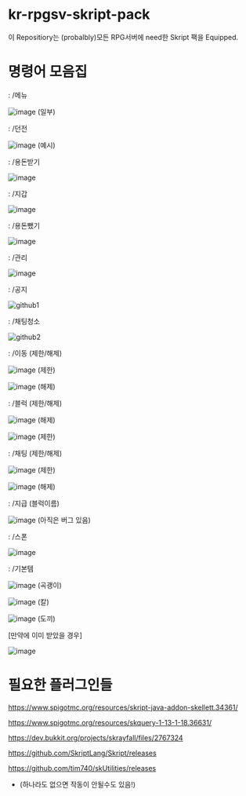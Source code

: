 # kr-rpgsv-skript-pack
이 Repositiory는 (probalbly)모든 RPG서버에 need한 Skript 팩을 Equipped.

# 명령어 모음집
: /메뉴

![image](https://user-images.githubusercontent.com/89384053/164959338-1203179f-d28c-4bcb-9e5f-f43237c8310c.png)
(일부)

: /던전

![image](https://user-images.githubusercontent.com/89384053/164959361-7969c930-7f7e-4c88-a159-ff6964ae4f35.png)
(예시)

: /용돈받기

![image](https://user-images.githubusercontent.com/89384053/164959210-d3b8dc85-dbd4-4031-8bad-995b1dfa7c12.png)

: /지갑

![image](https://user-images.githubusercontent.com/89384053/164959231-9de05143-ee75-49a8-acf8-1c232fa54fd0.png)

: /용돈뺐기

![image](https://user-images.githubusercontent.com/89384053/164959219-34677c46-d6b6-4778-9aba-93036eb118b6.png)

: /관리

![image](https://user-images.githubusercontent.com/89384053/164959199-fa694dad-8785-4fa6-a917-33510f2b89f2.png)

: /공지

![github1](https://user-images.githubusercontent.com/89384053/164959113-0cec29e6-6c0b-41e3-b2f4-011196ef3200.png)

: /채팅청소

![github2](https://user-images.githubusercontent.com/89384053/164959123-59f027b2-27dc-423e-8a41-bf0a02fbfbdd.png)

: /이동 (제한/해제)

![image](https://user-images.githubusercontent.com/89384053/164959163-8029ff65-fc04-4d4b-b46f-132a5c0bf6b8.png) (제한)


![image](https://user-images.githubusercontent.com/89384053/164959181-1fff627c-f5f8-458e-9346-9d7b4be310da.png) (해제)

: /블럭 (제한/해제)

![image](https://user-images.githubusercontent.com/89384053/164959286-0a1df3b3-29fd-4fa8-91be-d24ee4559f0a.png) (해제)

![image](https://user-images.githubusercontent.com/89384053/164959311-49794259-cff1-4405-b9bc-c029a2497700.png) (제한)

: /채팅 (제한/해제)

![image](https://user-images.githubusercontent.com/89384053/164959255-102e7286-22c8-49d5-8671-2577cd15203c.png) (제한)

![image](https://user-images.githubusercontent.com/89384053/164959269-163c505e-b168-4f18-a375-939d23c013ee.png) (해제)

: /지급 (블럭이름)

![image](https://user-images.githubusercontent.com/89384053/164959328-3966836f-36f2-4f2b-be29-7127f5d9249a.png)
(아직은 버그 있음)

: /스폰

![image](https://user-images.githubusercontent.com/89384053/164959155-b1a000f9-90b5-44f7-93b2-d27d119ef0b9.png)

: /기본템

![image](https://user-images.githubusercontent.com/89384053/167239816-c532d71b-f1ac-4015-9254-e791841057b3.png) (곡괭이)

![image](https://user-images.githubusercontent.com/89384053/167239824-d68d0c84-087d-4682-b490-e0368a193a32.png) (칼)

![image](https://user-images.githubusercontent.com/89384053/167239831-7231b80c-204c-42b3-8c06-490c8e04c7c4.png) (도끼)

[만약에 이미 받았을 경우]

![image](https://user-images.githubusercontent.com/89384053/167239850-c7f764a3-de21-41c4-8da4-2b9d287dd5cc.png)


# 필요한 플러그인들
https://www.spigotmc.org/resources/skript-java-addon-skellett.34361/

https://www.spigotmc.org/resources/skquery-1-13-1-18.36631/

https://dev.bukkit.org/projects/skrayfall/files/2767324

https://github.com/SkriptLang/Skript/releases

https://github.com/tim740/skUtilities/releases

* (하나라도 없으면 작동이 안될수도 있음!)

